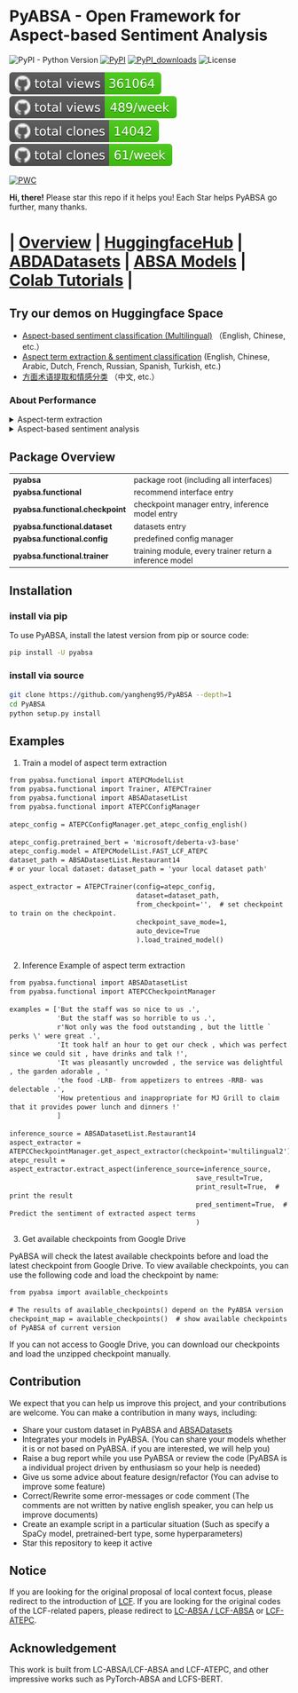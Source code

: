 # PyABSA - Open Framework for Aspect-based Sentiment Analysis

![PyPI - Python Version](https://img.shields.io/badge/python-3.6-blue.svg)
[![PyPI](https://img.shields.io/pypi/v/pyabsa)](https://pypi.org/project/pyabsa/)
[![PyPI_downloads](https://img.shields.io/pypi/dm/pyabsa)](https://pypi.org/project/pyabsa/)
![License](https://img.shields.io/pypi/l/pyabsa?logo=PyABSA)

[![total views](https://raw.githubusercontent.com/yangheng95/PyABSA/traffic/total_views.svg)](https://github.com/yangheng95/PyABSA/tree/traffic#-total-traffic-data-badge)
[![total views per week](https://raw.githubusercontent.com/yangheng95/PyABSA/traffic/total_views_per_week.svg)](https://github.com/yangheng95/PyABSA/tree/traffic#-total-traffic-data-badge)
[![total clones](https://raw.githubusercontent.com/yangheng95/PyABSA/traffic/total_clones.svg)](https://github.com/yangheng95/PyABSA/tree/traffic#-total-traffic-data-badge)
[![total clones per week](https://raw.githubusercontent.com/yangheng95/PyABSA/traffic/total_clones_per_week.svg)](https://github.com/yangheng95/PyABSA/tree/traffic#-total-traffic-data-badge)

[![PWC](https://img.shields.io/endpoint.svg?url=https://paperswithcode.com/badge/back-to-reality-leveraging-pattern-driven/aspect-based-sentiment-analysis-on-semeval)](https://paperswithcode.com/sota/aspect-based-sentiment-analysis-on-semeval?p=back-to-reality-leveraging-pattern-driven)

**Hi, there!** Please star this repo if it helps you! Each Star helps PyABSA go further, many thanks.

# | [Overview](./README.MD) | [HuggingfaceHub](readme/huggingface_readme.md) | [ABDADatasets](readme/dataset_readme.md) | [ABSA Models](readme/model_readme.md) | [Colab Tutorials](readme/tutorial_readme.md) |

## Try our demos on Huggingface Space
- [Aspect-based sentiment classification (Multilingual)](https://huggingface.co/spaces/yangheng/PyABSA-APC) （English, Chinese, etc.）
- [Aspect term extraction & sentiment classification](https://huggingface.co/spaces/yangheng/PyABSA-ATEPC) (English, Chinese, Arabic, Dutch, French, Russian, Spanish, Turkish, etc.)
- [方面术语提取和情感分类](https://huggingface.co/spaces/yangheng/PyABSA-ATEPC-Chinese) （中文, etc.）

### About Performance
<details>
<summary>
Aspect-term extraction
</summary>

|             Models             | Laptop14 (APC-Acc) | Laptop14 (ATE-F1) | Restaurant14 (APC-Acc) | Restaurant14 (ATE-F1) |
|:------------------------------:|:------------------:|:-----------------:|:----------------------:|:---------------------:|
|     FAST-LCF-ATEPC (BERT)      |       80.72        |       85.75       |         86.40          |         89.29         |
|    FAST-LCF-ATEPC (DeBERTa)    |       83.65        |       89.03       |         90.52          |         91.77         |
| FAST-LCF-ATEPC (DeBERTa-Large) |       85.06        |       87.76       |         90.70          |         92.50         |

</details>

<details>
<summary>
Aspect-based sentiment analysis
</summary>

|          Models           | Laptop14 (Acc) | Restaurant14 (acc) |          Models           | Laptop14 (Acc) | Restaurant14 (acc) |
|:-------------------------:|:--------------:|:------------------:|:-------------------------:|:--------------:|:------------------:|
|    FAST-LSA-T(DeBERTa)    |     84.80      |       89.91        | FAST-LSA-T(DeBERTa-Large) |     86.31      |       90.86        | 
|    FAST-LSA-S(DeBERTa)    |     84.17      |       89.64        | FAST-LSA-S(DeBERTa-Large) |     86.21      |       89.38        | 
|    FAST-LSA-P(DeBERTa)    |     84.33      |       89.91        | FAST-LSA-P(DeBERTa-Large) |     86.00      |       90.33        | 
</details>


## Package Overview

<table>
<tr>
    <td><b> pyabsa </b></td>
    <td> package root (including all interfaces) </td>
</tr>
<tr>
    <td><b> pyabsa.functional </b></td>
    <td> recommend interface entry</td>
</tr>
<tr>
    <td><b> pyabsa.functional.checkpoint </b></td>
    <td> checkpoint manager entry, inference model entry</td>
</tr>
<tr>
    <td><b> pyabsa.functional.dataset </b></td>
    <td> datasets entry </td>
</tr>
<tr>
    <td><b> pyabsa.functional.config </b></td>
    <td> predefined config manager </td>
</tr>
<tr>
    <td><b> pyabsa.functional.trainer </b></td>
    <td> training module, every trainer return a inference model </td>
</tr>
</table>

## Installation

### install via pip

To use PyABSA, install the latest version from pip or source code:

```bash
pip install -U pyabsa
```

### install via source

```bash
git clone https://github.com/yangheng95/PyABSA --depth=1
cd PyABSA 
python setup.py install
```

## Examples

1. Train a model of aspect term extraction

```python3
from pyabsa.functional import ATEPCModelList
from pyabsa.functional import Trainer, ATEPCTrainer
from pyabsa.functional import ABSADatasetList
from pyabsa.functional import ATEPCConfigManager

atepc_config = ATEPCConfigManager.get_atepc_config_english()

atepc_config.pretrained_bert = 'microsoft/deberta-v3-base'
atepc_config.model = ATEPCModelList.FAST_LCF_ATEPC
dataset_path = ABSADatasetList.Restaurant14
# or your local dataset: dataset_path = 'your local dataset path'

aspect_extractor = ATEPCTrainer(config=atepc_config,
                                dataset=dataset_path,
                                from_checkpoint='',  # set checkpoint to train on the checkpoint.
                                checkpoint_save_mode=1,
                                auto_device=True
                                ).load_trained_model()


```

2. Inference Example of aspect term extraction

```python3
from pyabsa.functional import ABSADatasetList
from pyabsa.functional import ATEPCCheckpointManager

examples = ['But the staff was so nice to us .',
            'But the staff was so horrible to us .',
            r'Not only was the food outstanding , but the little ` perks \' were great .',
            'It took half an hour to get our check , which was perfect since we could sit , have drinks and talk !',
            'It was pleasantly uncrowded , the service was delightful , the garden adorable , '
            'the food -LRB- from appetizers to entrees -RRB- was delectable .',
            'How pretentious and inappropriate for MJ Grill to claim that it provides power lunch and dinners !'
            ]

inference_source = ABSADatasetList.Restaurant14
aspect_extractor = ATEPCCheckpointManager.get_aspect_extractor(checkpoint='multilingual2')
atepc_result = aspect_extractor.extract_aspect(inference_source=inference_source,
                                               save_result=True,
                                               print_result=True,  # print the result
                                               pred_sentiment=True,  # Predict the sentiment of extracted aspect terms
                                               )

```

3. Get available checkpoints from Google Drive

PyABSA will check the latest available checkpoints before and load the latest checkpoint from Google Drive. To view
available checkpoints, you can use the following code and load the checkpoint by name:

```python3
from pyabsa import available_checkpoints

# The results of available_checkpoints() depend on the PyABSA version
checkpoint_map = available_checkpoints()  # show available checkpoints of PyABSA of current version 
```

If you can not access to Google Drive, you can download our checkpoints and load the unzipped checkpoint manually.

## Contribution

We expect that you can help us improve this project, and your contributions are welcome. You can make a contribution in
many ways, including:

- Share your custom dataset in PyABSA and [ABSADatasets](https://github.com/yangheng95/ABSADatasets)
- Integrates your models in PyABSA. (You can share your models whether it is or not based on PyABSA. if you are
  interested, we will help you)
- Raise a bug report while you use PyABSA or review the code (PyABSA is a individual project driven by enthusiasm so
  your help is needed)
- Give us some advice about feature design/refactor (You can advise to improve some feature)
- Correct/Rewrite some error-messages or code comment (The comments are not written by native english speaker, you can
  help us improve documents)
- Create an example script in a particular situation (Such as specify a SpaCy model, pretrained-bert type, some
  hyperparameters)
- Star this repository to keep it active

## Notice

If you are looking for the original proposal of local context focus, please redirect to the introduction of
[LCF](https://github.com/yangheng95/PyABSA/tree/release/demos/documents). If you are looking for the original codes of
the LCF-related papers, please redirect to [LC-ABSA / LCF-ABSA](https://github.com/yangheng95/LC-ABSA/tree/LC-ABSA)
or [LCF-ATEPC](https://github.com/XuMayi/LCF-ATEPC).

## Acknowledgement

This work is built from LC-ABSA/LCF-ABSA and LCF-ATEPC, and other impressive works such as PyTorch-ABSA and LCFS-BERT.
